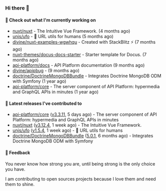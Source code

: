### Hi there 👋

#### 👷 Check out what I'm currently working on

- [nuxt/nuxt](https://github.com/nuxt/nuxt) - The Intuitive Vue Framework. (4 months ago)
- [unjs/ufo](https://github.com/unjs/ufo) - 🔗 URL utils for humans (5 months ago)
- [divine/nuxt-examples-wgwhqu](https://github.com/divine/nuxt-examples-wgwhqu) - Created with StackBlitz ⚡️ (7 months ago)
- [nuxt-themes/docus-docs-starter](https://github.com/nuxt-themes/docus-docs-starter) - Starter template for Docus. (7 months ago)
- [api-platform/docs](https://github.com/api-platform/docs) - API Platform documentation (9 months ago)
- [divine/apipbug](https://github.com/divine/apipbug) -  (9 months ago)
- [doctrine/DoctrineMongoDBBundle](https://github.com/doctrine/DoctrineMongoDBBundle) - Integrates Doctrine MongoDB ODM with Symfony (1 year ago)
- [api-platform/core](https://github.com/api-platform/core) - The server component of API Platform: hypermedia and GraphQL APIs in minutes (1 year ago)

#### 🔭 Latest releases I've contributed to

- [api-platform/core](https://github.com/api-platform/core) ([v3.3.11](https://github.com/api-platform/core/releases/tag/v3.3.11), 5 days ago) - The server component of API Platform: hypermedia and GraphQL APIs in minutes
- [nuxt/nuxt](https://github.com/nuxt/nuxt) ([v3.12.4](https://github.com/nuxt/nuxt/releases/tag/v3.12.4), 1 week ago) - The Intuitive Vue Framework.
- [unjs/ufo](https://github.com/unjs/ufo) ([v1.5.4](https://github.com/unjs/ufo/releases/tag/v1.5.4), 1 week ago) - 🔗 URL utils for humans
- [doctrine/DoctrineMongoDBBundle](https://github.com/doctrine/DoctrineMongoDBBundle) ([5.0.1](https://github.com/doctrine/DoctrineMongoDBBundle/releases/tag/5.0.1), 6 months ago) - Integrates Doctrine MongoDB ODM with Symfony

#### 💬 Feedback
You never know how strong you are, until being strong is the only choice you have.

I am contributing to open sources projects because I love them and need them to shine.
